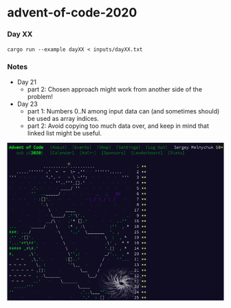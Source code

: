 advent-of-code-2020
===================

### Day XX

`cargo run --example dayXX < inputs/dayXX.txt`

### Notes

- Day 21
  - part 2: Chosen approach might work from another side of the problem!
- Day 23
  - part 1: Numbers 0..N among input data can (and sometimes should) be used as array indices.
  - part 2: Avoid copying too much data over, and keep in mind that linked list might be useful.

![2020](2020.png)


